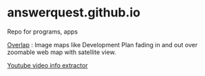 # answerquest.github.io
Repo for programs, apps

[Overlap](overlap.html) : Image maps like Development Plan fading in and out over zoomable web map with satellite view.

[Youtube video info extractor](youtube-info-extractor.html)
